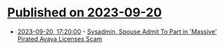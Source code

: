 # [Published on 2023-09-20](index.md)

* [2023-09-20, 17:20:00](https://it.slashdot.org/story/23/09/20/1553253/sysadmin-spouse-admit-to-part-in-massive-pirated-avaya-licenses-scam?utm_source=rss1.0mainlinkanon&utm_medium=feed) - [Sysadmin, Spouse Admit To Part in 'Massive' Pirated Avaya Licenses Scam](https://it.slashdot.org/story/23/09/20/1553253/sysadmin-spouse-admit-to-part-in-massive-pirated-avaya-licenses-scam?utm_source=rss1.0mainlinkanon&utm_medium=feed)
